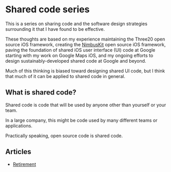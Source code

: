 # Shared code series

This is a series on sharing code and the software design strategies surrounding it that I have found to be effective.

These thoughts are based on my experience maintaining the Three20 open source iOS framework, creating the [NimbusKit](http://github.com/jverkoey/nimbus) open source iOS framework, paving the foundation of shared iOS user interface (UI) code at Google starting with my work on Google Maps iOS, and my ongoing efforts to design sustainably-developed shared code at Google and beyond.

Much of this thinking is biased toward designing shared UI code, but I think that much of it can be applied to shared code in general.

## What is shared code?

Shared code is code that will be used by anyone other than yourself or your team.

In a large company, this might be code used by many different teams or applications.

Practically speaking, open source code is shared code.

## Articles

- [Retirement](/on-retiring-shared-code/)
